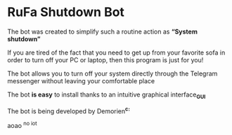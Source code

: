 # RuFa Shutdown Bot

The bot was created to simplify such a routine action as **“System shutdown”**

If you are tired of the fact that you need to get up from your favorite sofa in order to turn off your PC or laptop, then this program is just for you!

The bot allows you to turn off your system directly through the Telegram messenger without leaving your comfortable place

The bot **is easy** to install thanks to an intuitive graphical interface<sub>**GUI**</sub>

The bot is being developed by Demorien<sup>**c:**</sup>

aoao <sup>no iot</sup>
